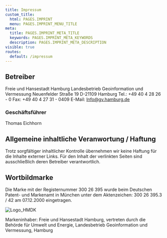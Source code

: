 ```yaml
---
title: Impressum
custom_title:
  html: PAGES.IMPRINT
  menu: PAGES.IMPRINT_MENU_TITLE
meta:
  title: PAGES.IMPRINT_META_TITLE
  keywords: PAGES.IMPRINT_META_KEYWORDS
  description: PAGES.IMPRINT_META_DESCRIPTION
visible: true
routes:
  default: /impressum
---
```


## Betreiber

Freie und Hansestadt Hamburg
Landesbetrieb Geoinformation und Vermessung
Neuenfelder Straße 19
D-21109 Hamburg
Tel.: +49 40 4 28 26 - 0
Fax: +49 40 4 27 31 - 0409
E-Mail: [Info@gv.hamburg.de](mailto:Info@gv.hamburg.de)

### Geschäftsführer

Thomas Eichhorn

## Allgemeine inhaltliche Veranwortung / Haftung

Trotz sorgfältiger inhaltlicher Kontrolle übernehmen wir keine Haftung für die Inhalte externer Links. Für den Inhalt der verlinkten Seiten sind ausschließlich deren Betreiber verantwortlich.


## Wortbildmarke

Die Marke mit der Registernummer 300 26 395 wurde beim Deutschen Patent- und Markenamt in München unter dem Aktenzeichen: 300 26 395.3 / 42 am 07.12.2000 eingetragen.

![Logo_HMDK](theme://images/logo/Logo_HMDK.svg)

Markeninhaber:
Freie und Hansestadt Hamburg,
vertreten durch die Behörde für Umwelt und Energie,
Landesbetrieb Geoinformation und Vermessung, Hamburg